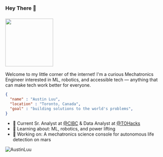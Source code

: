 ### Hey There 👋

<h3 align="left"><img src="https://media.giphy.com/media/Wj7lNjMNDxSmc/giphy.gif" width="150"></h3>

Welcome to my little corner of the internet! I'm a curious Mechatronics Engineer interested in ML, robotics, and accessible tech &mdash; anything that can make tech work better for everyone.

```json
{
  "name" : "Austin Luu",
  "location" : "Toronto, Canada",
  "goal" : "building solutions to the world's problems",
}
```

- 💼 Current Sr. Analyst at [@CIBC](https://www.cibc.com/en/personal-banking.html) & Data Analyst at [@TOHacks](https://www.tohacks.ca/)
- 🌱 Learning about: ML, robotics, and power lifting
- 🔭 Working on: A mechatronics science console for autonomous life detection on mars 
<p align="left"> <img src="https://komarev.com/ghpvc/?username=AustinLuu" alt="AustinLuu" /></p>
